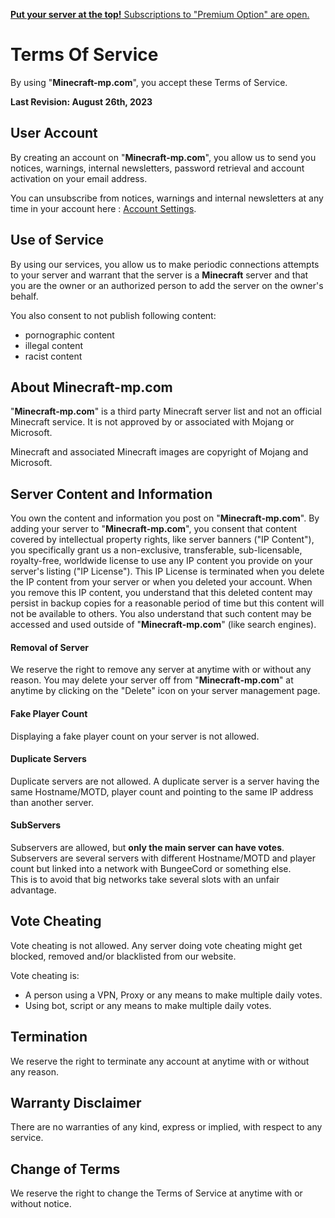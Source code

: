 [**Put your server at the top!** Subscriptions to "Premium Option" are open.](https://minecraft-mp.com/servers/premium/)

Terms Of Service
================

By using "**Minecraft-mp.com**", you accept these Terms of Service.  
  
**Last Revision: August 26th, 2023**

User Account
------------

By creating an account on "**Minecraft-mp.com**", you allow us to send you notices, warnings, internal newsletters, password retrieval and account activation on your email address.

You can unsubscribe from notices, warnings and internal newsletters at any time in your account here : [Account Settings](https://minecraft-mp.com/account/).

Use of Service
--------------

By using our services, you allow us to make periodic connections attempts to your server and warrant that the server is a **Minecraft** server and that you are the owner or an authorized person to add the server on the owner's behalf.  
  
You also consent to not publish following content:  

* pornographic content
* illegal content
* racist content

About Minecraft-mp.com
----------------------

"**Minecraft-mp.com**" is a third party Minecraft server list and not an official Minecraft service. It is not approved by or associated with Mojang or Microsoft.

Minecraft and associated Minecraft images are copyright of Mojang and Microsoft.

Server Content and Information
------------------------------

You own the content and information you post on "**Minecraft-mp.com**". By adding your server to "**Minecraft-mp.com**", you consent that content covered by intellectual property rights, like server banners ("IP Content"), you specifically grant us a non-exclusive, transferable, sub-licensable, royalty-free, worldwide license to use any IP content you provide on your server's listing ("IP License"). This IP License is terminated when you delete the IP content from your server or when you deleted your account. When you remove this IP content, you understand that this deleted content may persist in backup copies for a reasonable period of time but this content will not be available to others. You also understand that such content may be accessed and used outside of "**Minecraft-mp.com**" (like search engines).

  

#### Removal of Server

We reserve the right to remove any server at anytime with or without any reason. You may delete your server off from "**Minecraft-mp.com**" at anytime by clicking on the "Delete" icon on your server management page.

  

#### Fake Player Count

Displaying a fake player count on your server is not allowed.

  

#### Duplicate Servers

Duplicate servers are not allowed. A duplicate server is a server having the same Hostname/MOTD, player count and pointing to the same IP address than another server.

  

#### SubServers

Subservers are allowed, but **only the main server can have votes**. Subservers are several servers with different Hostname/MOTD and player count but linked into a network with BungeeCord or something else.  
This is to avoid that big networks take several slots with an unfair advantage.

Vote Cheating
-------------

Vote cheating is not allowed. Any server doing vote cheating might get blocked, removed and/or blacklisted from our website.  
  
Vote cheating is:  

* A person using a VPN, Proxy or any means to make multiple daily votes.
* Using bot, script or any means to make multiple daily votes.

Termination
-----------

We reserve the right to terminate any account at anytime with or without any reason.

Warranty Disclaimer
-------------------

There are no warranties of any kind, express or implied, with respect to any service.

Change of Terms
---------------

We reserve the right to change the Terms of Service at anytime with or without notice.